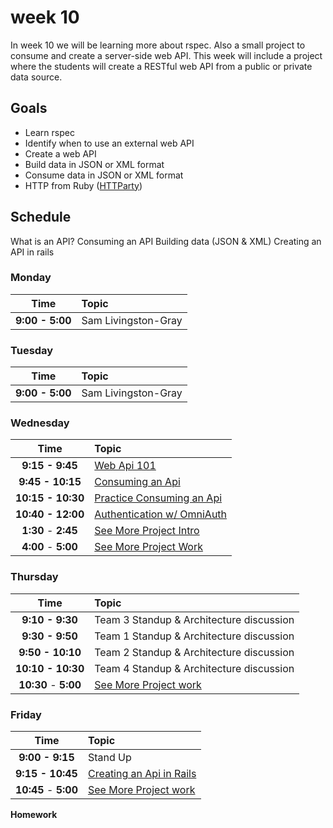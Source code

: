 # week 10

In week 10 we will be learning more about rspec. Also a small project to consume and create a server-side web API. This week will include a project where the students will create a RESTful web API from a public or private data source.

## Goals
- Learn rspec
- Identify when to use an external web API
- Create a web API
- Build data in JSON or XML format
- Consume data in JSON or XML format
- HTTP from Ruby ([HTTParty](https://github.com/jnunemaker/httparty))

## Schedule
What is an API?
Consuming an API
Building data (JSON & XML)
Creating an API in rails

### Monday

| Time                | Topic               |
|:-------------------:|:--------------------|
| **9:00 - 5:00**     | Sam Livingston-Gray            |


### Tuesday

| Time                | Topic               |
|:-------------------:|:--------------------|
| **9:00 - 5:00**     | Sam Livingston-Gray            |

### Wednesday

| Time              | Topic               |
|:-----------------:|:--------------------|
| **9:15 - 9:45**     | [Web Api 101](tuesday/web-api-101.md)      |
| **9:45 - 10:15**    | [Consuming an Api](tuesday/consuming-an-api.md) |
| **10:15 - 10:30**    | [Practice Consuming an Api](tuesday/consuming-an-api.md#practice) |
| **10:40 - 12:00**   | [Authentication w/ OmniAuth](tuesday/omniauth.md) |
| **1:30** - **2:45** | [See More Project Intro](see-more.md) |
| **4:00** - **5:00** | [See More Project Work](see-more.md) |

### Thursday

| Time              | Topic               |
|:-----------------:|:--------------------|
| **9:10 - 9:30**      | Team 3 Standup & Architecture discussion |
| **9:30 - 9:50**      | Team 1 Standup & Architecture discussion |
| **9:50 - 10:10**     | Team 2 Standup & Architecture discussion |
| **10:10 - 10:30**    | Team 4 Standup & Architecture discussion |
| **10:30** - **5:00** | [See More Project work](see-more.md) |

### Friday

| Time              | Topic               |
|:-----------------:|:--------------------|
| **9:00 - 9:15**     | Stand Up            |
| **9:15 - 10:45**  | [Creating an Api in Rails](wednesday/creating-an-api-in-rails.md)|
| **10:45** - **5:00** | [See More Project work](see-more.md) |

**Homework**
